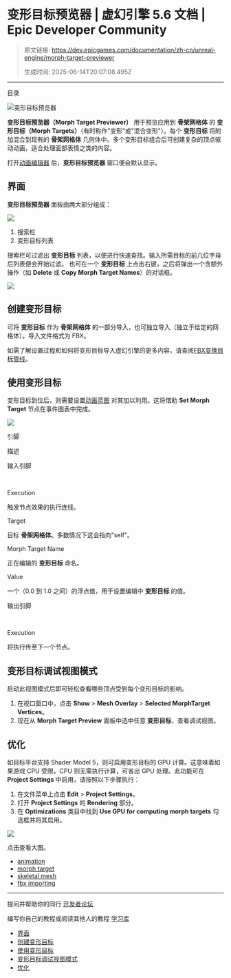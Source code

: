 # 变形目标预览器 | 虚幻引擎 5.6 文档 | Epic Developer Community

> 原文链接: https://dev.epicgames.com/documentation/zh-cn/unreal-engine/morph-target-previewer
> 
> 生成时间: 2025-06-14T20:07:08.495Z

---

目录

![变形目标预览器](https://dev.epicgames.com/community/api/documentation/image/21231c70-9863-4588-abba-8a3dbb821788?resizing_type=fill&width=1920&height=335)

**变形目标预览器（Morph Target Previewer）** 用于预览应用到 **骨架网格体** 的 **变形目标（Morph Targets）**（有时称作"变形"或"混合变形"）。每个 **变形目标** 将附加混合到现有的 **骨架网格体** 几何体中。多个变形目标组合后可创建复杂的顶点驱动动画，适合处理面部表情之类的内容。

打开[动画编辑器](/documentation/zh-cn/unreal-engine/animation-editors-in-unreal-engine) 后，**变形目标预览器** 窗口便会默认显示。

## 界面

**变形目标预览器** 面板由两大部分组成：

![](https://d1iv7db44yhgxn.cloudfront.net/documentation/images/142f30a6-258d-4ba2-9dbb-f5da7a677db1/morphtargetpreviewerinterface.png)

1.  搜索栏
2.  变形目标列表

搜索栏可过滤出 **变形目标** 列表，以便进行快速查找。输入所需目标的前几位字母后列表便会开始过滤。 也可在一个 **变形目标** 上点击右键，之后将弹出一个含额外操作（如 **Delete** 或 **Copy Morph Target Names**）的对话框。

![](https://d1iv7db44yhgxn.cloudfront.net/documentation/images/2a19a4ba-f0d2-40c3-aaa3-c65a2808800d/rightclickdelete.png)

## 创建变形目标

可将 **变形目标** 作为 **骨架网格体** 的一部分导入，也可独立导入（独立于给定的网格体）。导入文件格式为 FBX。

如需了解设置过程和如何将变形目标导入虚幻引擎的更多内容，请查阅[FBX变换目标管线](/documentation/zh-cn/unreal-engine/fbx-morph-target-pipeline-in-unreal-engine)。

## 使用变形目标

变形目标到位后，则需要设置[动画蓝图](/documentation/zh-cn/unreal-engine/animation-blueprints-in-unreal-engine) 对其加以利用。这将借助 **Set Morph Target** 节点在事件图表中完成。

![](https://d1iv7db44yhgxn.cloudfront.net/documentation/images/9e745a7c-5aa6-4591-8dfd-18e341fad679/setmorphtarget.png)

引脚

描述

输入引脚

 

Execution

触发节点效果的执行连线。

Target

目标 **骨架网格体**。多数情况下这会指向"self"。

Morph Target Name

正在编辑的 **变形目标** 命名。

Value

一个（0.0 到 1.0 之间）的浮点值，用于设置编辑中 **变形目标** 的值。

输出引脚

 

Execution

将执行传至下一个节点。

## 变形目标调试视图模式

启动此视图模式后即可轻松查看哪些顶点受到每个变形目标的影响。

1.  在视口窗口中，点击 **Show** > **Mesh Overlay** > **Selected MorphTarget Vertices**。
2.  现在从 **Morph Target Preview** 面板中选中任意 **变形目标**，查看调试视图。

## 优化

如目标平台支持 Shader Model 5，则可启用变形目标的 GPU 计算。这意味着如果游戏 CPU 受限，CPU 则无需执行计算，可省出 GPU 处理。此功能可在 **Project Settings** 中启用，请按照以下步骤执行：

1.  在文件菜单上点击 **Edit** > **Project Settings**。
2.  打开 **Project Settings** 的 **Rendering** 部分。
3.  在 **Optimizations** 类目中找到 **Use GPU for computing morph targets** 勾选框并将其启用。

[![](https://d1iv7db44yhgxn.cloudfront.net/documentation/images/9481eac1-587b-4332-955b-ab1d000855ef/projectsettingsmorphgpu.png)](https://d1iv7db44yhgxn.cloudfront.net/documentation/images/9481eac1-587b-4332-955b-ab1d000855ef/projectsettingsmorphgpu.png)

点击查看大图。

-   [animation](https://dev.epicgames.com/community/search?query=animation)
-   [morph target](https://dev.epicgames.com/community/search?query=morph%20target)
-   [skeletal mesh](https://dev.epicgames.com/community/search?query=skeletal%20mesh)
-   [fbx importing](https://dev.epicgames.com/community/search?query=fbx%20importing)

* * *

提问并帮助你的同行 [开发者论坛](https://forums.unrealengine.com/categories?tag=unreal-engine)

编写你自己的教程或阅读其他人的教程 [学习库](https://dev.epicgames.com/community/unreal-engine/learning)

-   [界面](/documentation/zh-cn/unreal-engine/morph-target-previewer#%E7%95%8C%E9%9D%A2)
-   [创建变形目标](/documentation/zh-cn/unreal-engine/morph-target-previewer#%E5%88%9B%E5%BB%BA%E5%8F%98%E5%BD%A2%E7%9B%AE%E6%A0%87)
-   [使用变形目标](/documentation/zh-cn/unreal-engine/morph-target-previewer#%E4%BD%BF%E7%94%A8%E5%8F%98%E5%BD%A2%E7%9B%AE%E6%A0%87)
-   [变形目标调试视图模式](/documentation/zh-cn/unreal-engine/morph-target-previewer#%E5%8F%98%E5%BD%A2%E7%9B%AE%E6%A0%87%E8%B0%83%E8%AF%95%E8%A7%86%E5%9B%BE%E6%A8%A1%E5%BC%8F)
-   [优化](/documentation/zh-cn/unreal-engine/morph-target-previewer#%E4%BC%98%E5%8C%96)